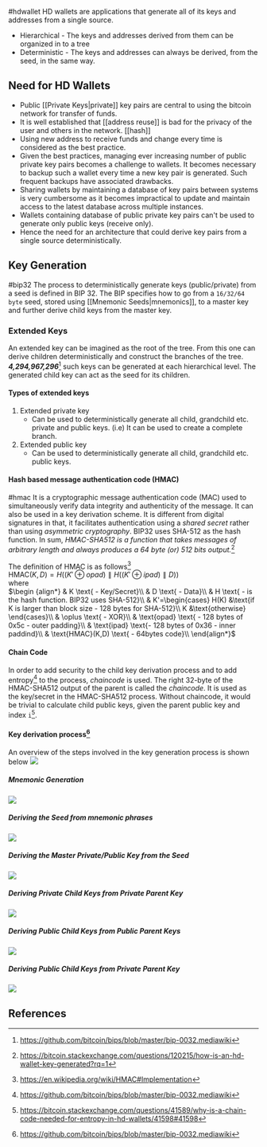 #hdwallet
HD wallets are applications that generate all of its keys and addresses from a single source. 
- Hierarchical - The keys and addresses derived from them can be organized in to a tree
- Deterministic - The keys and addresses can always be derived, from the seed, in the same way. 
## Need for HD Wallets
- Public [[Private Keys|private]] key pairs are central to using the bitcoin network for transfer of funds. 
- It is well established that [[address reuse]] is bad for the privacy of the user and others in the network. [[hash]]
- Using new address to receive funds and change every time is considered as the best practice. 
- Given the best practices, managing ever increasing number of public private key pairs becomes a challenge to wallets. It becomes necessary to backup such a wallet every time a new key pair is generated. Such frequent backups have associated drawbacks. 
- Sharing wallets by maintaining a database of key pairs between systems is very cumbersome as it becomes impractical to update and maintain access to the latest database across multiple instances. 
- Wallets containing database of public private key pairs can't be used to generate only public keys (receive only). 
- Hence the need for an architecture that could derive key pairs from a single source deterministically. 
## Key Generation
#bip32
The process to deterministically generate keys (public/private) from a seed is defined in BIP 32. The BIP specifies how to go from a `16/32/64 byte` seed, stored using [[Mnemonic Seeds|mnemonics]], to a master key and further derive child keys from the master key. 
### Extended Keys
An extended key can be imagined as the root of the tree. From this one can derive children deterministically and construct the branches of the tree. ***4,294,967,296***[^1] such keys can be generated at each hierarchical level. The generated child key can act as the seed for its children. 
#### Types of extended keys
1. Extended private key 
	- Can be used to deterministically generate all child, grandchild etc. private and public keys. (i.e) It can be used to create a complete branch.
2. Extended public key 
	- Can be used to deterministically generate all child, grandchild etc. public keys. 
#### Hash based message authentication code (HMAC)
#hmac
It is a cryptographic message authentication code (MAC) used to simultaneously verify data integrity and authenticity of the message. It can also be used in a key derivation scheme. It is different from digital signatures in that, it facilitates authentication using a *shared secret* rather than using *asymmetric cryptography*. BIP32 uses SHA-512 as the hash function. 
In sum, *HMAC-SHA512 is a function that takes messages of arbitrary length and always produces a 64 byte (or) 512 bits output.*[^4] 

The definition of HMAC is as follows[^3]<br>
$\text{HMAC} (K,D)= H\bigg((K'\oplus opad)\parallel H((K'\oplus ipad)\parallel D)\bigg)$<br>
where<br>
$\begin {align*} & K \text{ - Key/Secret}\\ & D \text{ - Data}\\ & H \text{ - is the hash function. BIP32 uses SHA-512}\\ & K'=\begin{cases} H(K) &\text{if K is larger than block size - 128 bytes for SHA-512}\\ K &\text{otherwise} \end{cases}\\ & \oplus \text{ - XOR}\\ & \text{opad} \text{ - 128 bytes of 0x5c - outer padding}\\ & \text{ipad} \text{- 128 bytes of 0x36 - inner paddind}\\ & \text{HMAC}(K,D) \text{ - 64bytes code}\\ \end{align*}$
#### Chain Code
In order to add security to the child key derivation process and to add entropy[^1] to the process, *chaincode* is used. The right 32-byte of the HMAC-SHA512 output of the parent is called the *chaincode*. It is used as the key/secret in the HMAC-SHA512 process. 
Without chaincode, it would be trivial to calculate child public keys, given the parent public key and index `i`[^2]. 

#### Key derivation process[^1]
An overview of the steps involved in the key generation process is shown below
![](images/HDwallletprocess.jpg)
##### Mnemonic Generation 

![](images/mnemonic_generation%201.jpg)
##### Deriving the Seed from mnemonic phrases

![](images/mnemonictoseed.jpg)
##### Deriving the Master Private/Public Key from the Seed

![](images/private_masterkey.jpg)
##### Deriving Private Child Keys from Private Parent Key

![](images/CKDpriv.jpg)
##### Deriving Public Child Keys from Public Parent Keys
![](images/ckdpub.jpg)
##### Deriving Public Child Keys from Private Parent Key
![](images/publicchild_publicprivate_N.jpg)
## References

[^1]: https://github.com/bitcoin/bips/blob/master/bip-0032.mediawiki
[^2]: https://bitcoin.stackexchange.com/questions/41589/why-is-a-chain-code-needed-for-entropy-in-hd-wallets/41598#41598
[^3]: https://en.wikipedia.org/wiki/HMAC#Implementation
[^4]: https://bitcoin.stackexchange.com/questions/120215/how-is-an-hd-wallet-key-generated?rq=1
